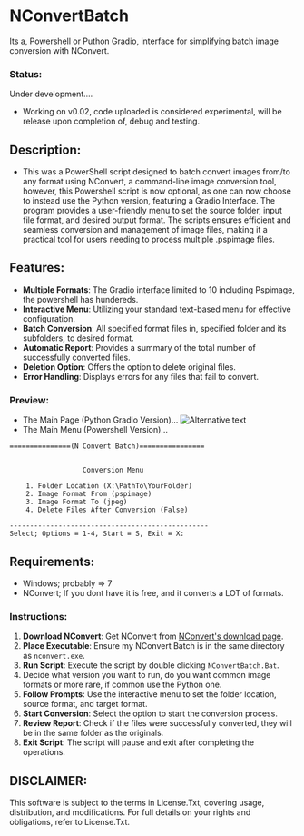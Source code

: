# NConvertBatch
Its a, Powershell or Puthon Gradio, interface for simplifying batch image conversion with NConvert.

### Status:
Under development....
- Working on v0.02, code uploaded is considered experimental, will be release upon completion of, debug and testing.

## Description:
- This was a PowerShell script designed to batch convert images from/to any format using NConvert, a command-line image conversion tool, however, this Powershell script is now optional, as one can now choose to instead use the Python version, featuring a Gradio Interface. The program provides a user-friendly menu to set the source folder, input file format, and desired output format. The scripts ensures efficient and seamless conversion and management of image files, making it a practical tool for users needing to process multiple .pspimage files. 

## Features:
- **Multiple Formats**: The Gradio interface limited to 10 including Pspimage, the powershell has hundereds. 
- **Interactive Menu**: Utilizing your standard text-based menu for effective configuration.
- **Batch Conversion**: All specified format files in, specified folder and its subfolders, to desired format.
- **Automatic Report**: Provides a summary of the total number of successfully converted files.
- **Deletion Option**: Offers the option to delete original files.
- **Error Handling**: Displays errors for any files that fail to convert.

### Preview:
- The Main Page (Python Gradio Version)...
![Alternative text](https://github.com/wiseman-timelord/NConvertBatch/blob/main/media/MainPage.jpg)
- The Main Menu (Powershell Version)...
```
===============(N Convert Batch)================


                  Conversion Menu

    1. Folder Location (X:\PathTo\YourFolder)
    2. Image Format From (pspimage)
    3. Image Format To (jpeg)
    4. Delete Files After Conversion (False)

-------------------------------------------------
Select; Options = 1-4, Start = S, Exit = X:

```

## Requirements:
- Windows; probably => 7
- NConvert; If you dont have it is free, and it converts a LOT of formats.

### Instructions:
1. **Download NConvert**: Get NConvert from [NConvert's download page](https://www.xnview.com/en/nconvert/#downloads).
2. **Place Executable**: Ensure my NConvert Batch is in the same directory as `nconvert.exe`.
3. **Run Script**: Execute the script by double clicking `NConvertBatch.Bat`.
4. Decide what version you want to run, do you want common image formats or more rare, if common use the Python one.
4. **Follow Prompts**: Use the interactive menu to set the folder location, source format, and target format.
5. **Start Conversion**: Select the option to start the conversion process.
6. **Review Report**: Check if the files were successfully converted, they will be in the same folder as the originals.
7. **Exit Script**: The script will pause and exit after completing the operations.

## DISCLAIMER:
This software is subject to the terms in License.Txt, covering usage, distribution, and modifications. For full details on your rights and obligations, refer to License.Txt.
